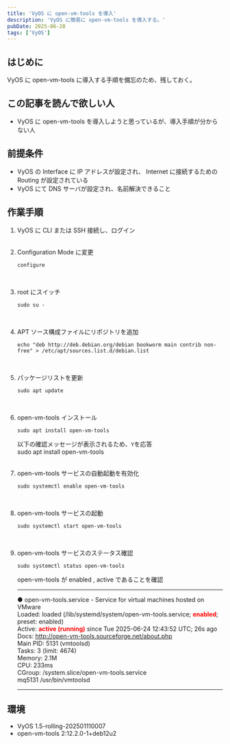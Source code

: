 ```yaml
---
title: 'VyOS に open-vm-tools を導入'
description: 'VyOS に簡易に open-vm-tools を導入する。'
pubDate: 2025-06-28
tags: ['VyOS']
---
```

## はじめに
VyOS に open-vm-tools に導入する手順を備忘のため、残しておく。

## この記事を読んで欲しい人
* VyOS に open-vm-tools を導入しようと思っているが、導入手順が分からない人

## 前提条件
* VyOS の Interface に IP アドレスが設定され、 Internet に接続するための Routing が設定されている
* VyOS にて DNS サーバが設定され、名前解決できること

## 作業手順

1. VyOS に CLI または SSH 接続し、ログイン  
    <br>

1. Configuration Mode に変更
    ```console
    configure
    ```
    <br>

1. root にスイッチ
    ```console
    sudo su -
    ```
    <br>

1. APT ソース構成ファイルにリポジトリを追加
    ```console
    echo "deb http://deb.debian.org/debian bookworm main contrib non-free" > /etc/apt/sources.list.d/debian.list
    ```
    <br>

1. パッケージリストを更新
    ```console
    sudo apt update
    ```
    <br>

1. open-vm-tools インストール
    ```console
    sudo apt install open-vm-tools
    ```

    以下の確認メッセージが表示されるため、`Y`を応答  
    sudo apt install open-vm-tools  
    <br>

1. open-vm-tools サービスの自動起動を有効化
    ```console
    sudo systemctl enable open-vm-tools
    ```
    <br>

1. open-vm-tools サービスの起動
    ```console
    sudo systemctl start open-vm-tools
    ```
    <br>

1. open-vm-tools サービスのステータス確認
    ```console
    sudo systemctl status open-vm-tools
    ```
    open-vm-tools が enabled , active であることを確認  
    ___
    ● open-vm-tools.service - Service for virtual machines hosted on VMware  
     Loaded: loaded (/lib/systemd/system/open-vm-tools.service; <b><span style="color: red; ">enabled</span></b>; preset: enabled)  
     Active: <b><span style="color: red; ">active (running)</span></b> since Tue 2025-06-24 12:43:52 UTC; 26s ago  
       Docs: http://open-vm-tools.sourceforge.net/about.php  
   Main PID: 5131 (vmtoolsd)  
      Tasks: 3 (limit: 4674)  
     Memory: 2.1M  
        CPU: 233ms  
     CGroup: /system.slice/open-vm-tools.service  
             mq5131 /usr/bin/vmtoolsd  
    ___

## 環境
* VyOS 1.5-rolling-202501110007
* open-vm-tools 2\:12.2.0-1+deb12u2